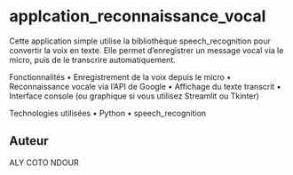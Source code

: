 # applcation_reconnaissance_vocal

Cette application simple utilise la bibliothèque speech_recognition pour convertir la voix en texte. Elle permet d’enregistrer un message vocal via le micro, puis de le transcrire automatiquement.

 Fonctionnalités
	•	 Enregistrement de la voix depuis le micro
	•	 Reconnaissance vocale via l’API de Google
	•	 Affichage du texte transcrit
	•	 Interface console (ou graphique si vous utilisez Streamlit ou Tkinter)

 Technologies utilisées
	•	Python 
	•	speech_recognition

 ## Auteur

ALY COTO NDOUR
